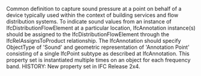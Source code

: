 Common definition to capture sound pressure at a point on behalf of a device typically used within the context of building services and flow distribution systems.   To indicate sound values from an instance of IfcDistributionFlowElement at a particular location, IfcAnnotation instance(s) should be assigned to the IfcDistributionFlowElement through the IfcRelAssignsToProduct relationship. The IfcAnnotation should specify ObjectType of 'Sound' and geometric representation of 'Annotation Point' consisting of a single IfcPoint subtype as described at IfcAnnotation.  This property set is instantiated multiple times on an object for each frequency band.  HISTORY: New property set in IFC Release 2x4.